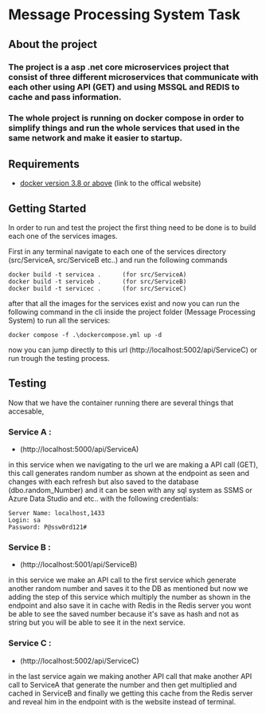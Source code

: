 # Message Processing System Task

## About the project

### The project is a asp .net core microservices project that consist of three different microservices that communicate with each other using API (GET) and using MSSQL and REDIS to cache and pass information.
### The whole project is running on docker compose in order to simplify things and run the whole services that used in the same network and make it easier to startup.

## Requirements

* [docker version 3.8 or above](https://www.docker.com/) (link to the offical website)

## Getting Started

In order to run and test the project the first thing need to be done is to build each one of the services images.

First in any terminal navigate to each one of the services directory (src/ServiceA, src/ServiceB etc..) and run the following commands

```
docker build -t servicea .      (for src/ServiceA)
docker build -t serviceb .      (for src/ServiceB)
docker build -t servicec .      (for src/ServiceC)
```

after that all the images for the services exist and now you can run the following command in the cli inside the project folder (Message Processing System) to run all the services:

```
docker compose -f .\dockercompose.yml up -d
```

now you can jump directly to this url (http://localhost:5002/api/ServiceC) or run trough the testing process.

## Testing

Now that we have the container running there are several things that accesable,

### Service A :

* (http://localhost:5000/api/ServiceA)

in this service when we navigating to the url we are making a API call (GET), this call generates random number as shown at the endpoint as seen and changes with each refresh but also saved to the database (dbo.random_Number) and it can be seen with any sql system as SSMS or Azure Data Studio and etc.. with the following credentials:

```
Server Name: localhost,1433
Login: sa
Password: P@ssw0rd121#
```

### Service B :

* (http://localhost:5001/api/ServiceB)

in this service we make an API call to the first service which generate another random number and saves it to the DB as mentioned but now we adding the step of this service which multiply the number as shown in the endpoint and also save it in cache with Redis
in the Redis server you wont be able to see the saved number because it's save as hash and not as string but you will be able to see it in the next service.

### Service C :

* (http://localhost:5002/api/ServiceC)

in the last service again we making another API call that make another API call to ServiceA that generate the number and then get multiplied and cached in ServiceB and finally we getting this cache from the Redis server and reveal him in the endpoint with is the website instead of terminal.